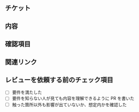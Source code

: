 ## チケット

<!-- issuesのリンクなどを記載 -->

## 内容

<!--　画像などを使いなるべくわかりやすく記載 -->

## 確認項目

## 関連リンク

## レビューを依頼する前のチェック項目

- [ ] 要件を満たした
- [ ] 要件を知らない人が見ても内容を理解できるように PR を書いた
- [ ] 触った箇所以外も影響が出ていないか、想定内かを確認した
